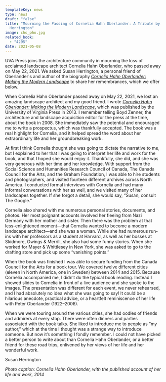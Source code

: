 ```yaml
---
templateKey: news
type: news
draft: "false"
title: "Mourning the Passing of Cornelia Hahn Oberlander: A Tribute by Susan
  Herrington"
image: cho_pho.jpg
related_book:
  - "4295"
date: 2021-05-08
---
```

UVA Press joins the architecture community in mourning the loss of acclaimed landscape architect Cornelia Hahn Oberlander, who passed away on May 22, 2021. We asked Susan Herrington, a personal friend of Oberlander's and author of the biography *[Cornelia Hahn Oberlander: Making the Modern Landscape](https://www.upress.virginia.edu/title/4295)* to share her remembrances, which we offer below. 

When Cornelia Hahn Oberlander passed away on May 22, 2021, we lost an amazing landscape architect and my good friend. I wrote [*Cornelia Hahn Oberlander: Making the Modern Landscape*,](https://www.upress.virginia.edu/title/4295) which was published by the University of Virginia Press in 2013. I remember telling Boyd Zenner, the architecture and landscape acquisition editor for the press at the time, about the book in 2008. She immediately saw the potential and encouraged me to write a prospectus, which was thankfully accepted. The book was a real highlight for Cornelia, and it helped spread the word about her extraordinary life and her groundbreaking work.

At first I think Cornelia thought she was going to dictate the narrative to me, but I explained to her that I was going to interpret her life and work for the book, and that I hoped she would enjoy it. Thankfully, she did, and she was very generous with her time and her knowledge. With support from the Social Science and Humanities Research Council of Canada, The Canada Council for the Arts, and the Graham Foundation, I was able to hire students and photographers, and visited fourteen different archives across North America. I conducted formal interviews with Cornelia and had many informal conversations with her as well, and we visited many of her landscapes together. If she forgot a detail, she would say, “Susan, consult The Google.”

Cornelia also shared with me numerous personal stories, documents, and photos. Her most poignant accounts involved her fleeing from Nazi Germany with her mother and sister. Then there was the problem at that less-enlightened moment—that Cornelia wanted to become a modern landscape architect­—and she was a woman. While she had numerous run-ins with her professors as a student at Harvard, as well as her bosses at Skidmore, Owings & Merrill, she also had some funny stories. When she worked for Mayer & Whittlesey in New York, she was asked to go to the drafting store and pick up some “vanishing points.”

When the book was finished I was able to secure funding from the Canada Council for the Arts for a book tour. We covered twelve different cities (eleven in North America, one in Sweden) between 2014 and 2015. Because Cornelia accompanied me, I didn’t do the typical book reading. Instead I showed slides to Cornelia in front of a live audience and she spoke to the images. The presentation was different for each event, we never rehearsed, and I had absolutely no idea what she was going to say! It could be a hilarious anecdote, practical advice, or a heartfelt reminiscence of her life with Peter Oberlander (1922–2008).

When we were touring around the various cities, she had oodles of friends and admirers at every stop. There were often dinners and parties associated with the book talks. She liked to introduce me to people as “my author,” which at the time I thought was a strange way to introduce someone. But now it’s something I fondly remember. I could not have picked a better person to write about than Cornelia Hahn Oberlander, or a better friend for these road trips, enlivened by her views of her life and her wonderful work.

Susan Herrington

*Photo caption: Cornelia Hahn Oberlander, with the published account of her life and work, 2014*